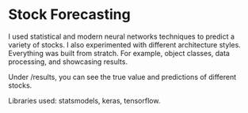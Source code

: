 # Stock Forecasting

I used statistical and modern neural networks techniques to predict a variety of stocks. I also experimented with different architecture styles.
Everything was built from stratch. For example, object classes, data processing, and showcasing results.

Under /results, you can see the true value and predictions of different stocks. 

Libraries used: statsmodels, keras, tensorflow.
